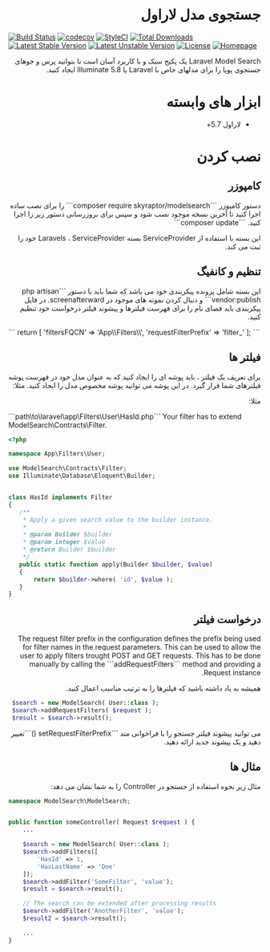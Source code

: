 <div dir="rtl" style="direction:rtl;text-align:right;">
<h1>جستجوی مدل لاراول</h1>
</div>

[![Build Status](https://travis-ci.org/bumbummen99/laravel-modelsearch.png?branch=master)](https://travis-ci.org/bumbummen99/laravel-modelsearch)
[![codecov](https://codecov.io/gh/bumbummen99/laravel-modelsearch/branch/master/graph/badge.svg)](https://codecov.io/gh/bumbummen99/laravel-modelsearch)
[![StyleCI](https://styleci.io/repos/159666547/shield?branch=master)](https://styleci.io/repos/159666547)
[![Total Downloads](https://poser.pugx.org/skyraptor/modelsearch/downloads.png)](https://packagist.org/packages/skyraptor/modelsearch)
[![Latest Stable Version](https://poser.pugx.org/skyraptor/modelsearch/v/stable)](https://packagist.org/packages/skyraptor/modelsearch)
[![Latest Unstable Version](https://poser.pugx.org/skyraptor/modelsearch/v/unstable)](https://packagist.org/packages/skyraptor/modelsearch)
[![License](https://poser.pugx.org/skyraptor/modelsearch/license)](https://packagist.org/packages/skyraptor/modelsearch)
[![Homepage](https://img.shields.io/badge/homepage-skyraptor.eu-informational.svg?style=flat&logo=appveyor)](https://skyraptor.eu)

<div dir="rtl" style="direction:rtl;text-align:right;">
<p>
 Laravel Model Search یک پکیج سبک و با کاربرد آسان است تا بتوانید پرس و جوهای جستجوی پویا را برای مدلهای خاص با Laravel یا Illuminate 5.8 ایجاد کنید.
</p>
</div>

<div dir="rtl" style="direction:rtl;text-align:right;">
 <h1>ابزار های وابسته</h1>

- لاراول 5.7+

</div>
<div dir="rtl" style="direction:rtl;text-align:right;">
 <h1> نصب کردن</h1>
 <h2> کامپوزر</h2>

<p>
دستور کامپوزر  ```composer require skyraptor/modelsearch``` را برای نصب ساده اجرا کنید تا آخرین نسخه موجود نصب شود و سپس برای بروزرسانی دستور زیر را اجرا کنید.
```composer update```

این بسته با استفاده از ServiceProvider بسته Laravels ، ServiceProvider خود را ثبت می کند.
</p>
</div>
<div dir="rtl" style="direction:rtl;text-align:right;">
<h2>تنظیم و کانفیگ</h2>
<p>
این بسته شامل پرونده پیکربندی خود می باشد که شما باید با دستور ```php artisan vendor:publish``` و دنبال کردن نمونه های موجود در screenafterward. در فایل پیکربندی باید فضای نام را برای فهرست فیلترها و پیشوند فیلتر درخواست خود تنظیم کنید.
 </p>
 </div>
 ```
return [
    'filtersFQCN' => 'App\\Filters\\',
    'requestFilterPrefix' => 'filter_'
];
 ```

<div dir="rtl" style="direction:rtl;text-align:right;">
<h2>فیلتر ها</h2>
<p>
برای تعریف یک فیلتر ، باید پوشه ای را ایجاد کنید که به عنوان مدل خود در فهرست پوشه فیلترهای شما قرار گیرد. در این پوشه می توانید پوشه مخصوص مدل را ایجاد کنید. مثلا:

مثلا:

</p>
</div>
 ```path\to\laravel\app\Filters\User\HasId.php```
 Your filter has to extend ModelSearch\Contracts\Filter.

 ```php
 <?php

namespace App\Filters\User;

use ModelSearch\Contracts\Filter;
use Illuminate\Database\Eloquent\Builder;


class HasId implements Filter
{
    /**
     * Apply a given search value to the builder instance.
     *
     * @param Builder $builder
     * @param integer $value
     * @return Builder $builder
     */
    public static function apply(Builder $builder, $value)
    {
        return $builder->where( 'id', $value );
    }
}
 ```

<div dir="rtl" style="direction:rtl;text-align:right;">
<h2>درخواست فیلتر</h2>

<p>
The request filter prefix  in the configuration defines the prefix being used for filter names in the request parameters. This can be used to allow the user to apply filters trought POST and GET requests. This has to be done manually by calling the ```addRequestFilters``` method and providing a Request instance.

همیشه به یاد داشته باشید که فیلترها را به ترتیب مناسب اعمال کنید.
</p>
</div>

```php
 $search = new ModelSearch( User::class );
 $search->addRequestFilters( $request );
 $result = $search->result();
 ```

<div dir="rtl" style="direction:rtl;text-align:right;">
<p dir="rtl">
می توانید پیشوند فیلتر جستجو را با فراخوانی متد  ```setRequestFilterPrefix ()```تغییر دهید و یک پیشوند جدید ارائه دهید.
</p>
<h2>مثال ها</h2>

<p dir="rtl">
مثال زیر نحوه استفاده از جستجو در Controller را به شما نشان می دهد:
</p>
</div>


```php
namespace ModelSearch\ModelSearch;


public function someController( Request $request ) {
    ...

    $search = new ModelSearch( User::class );
    $search->addFilters([
        'HasId' => 1,
        'HasLastName' => 'Doe'
    ]);
    $search->addFilter('SomeFilter', 'value');
    $result = $search->result();

    // The search can be extended after processing results
    $search->addFilter('AnotherFilter', 'value');
    $result2 = $search->result();

    ...
}
```

